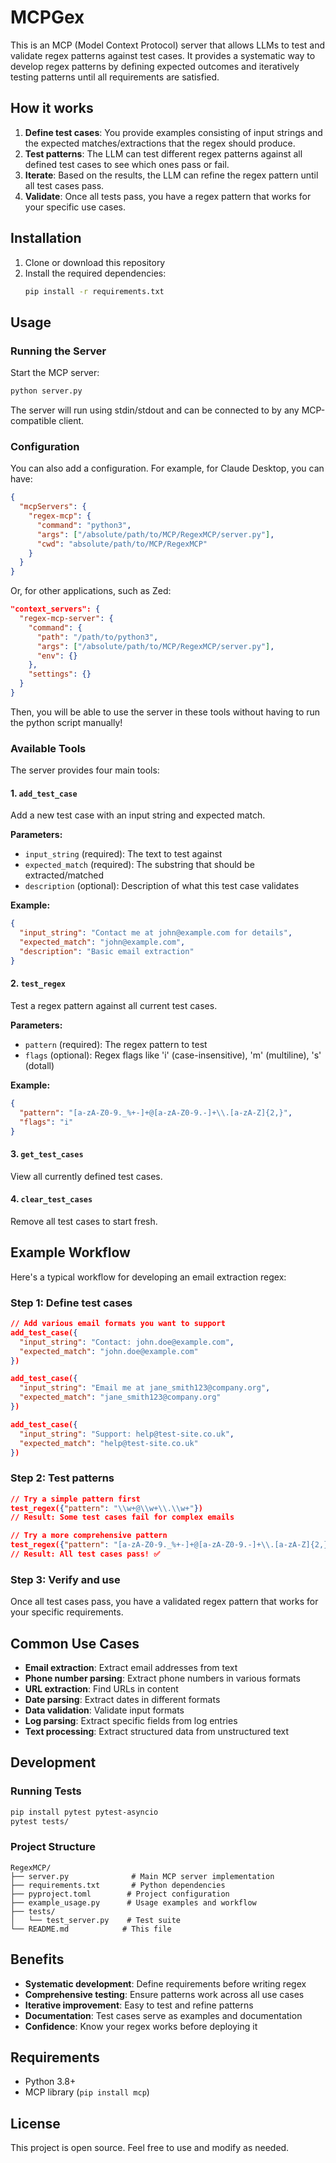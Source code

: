 # MCPGex

This is an MCP (Model Context Protocol) server that allows LLMs to test and validate regex patterns against test cases. It provides a systematic way to develop regex patterns by defining expected outcomes and iteratively testing patterns until all requirements are satisfied.

## How it works

1. **Define test cases**: You provide examples consisting of input strings and the expected matches/extractions that the regex should produce.
2. **Test patterns**: The LLM can test different regex patterns against all defined test cases to see which ones pass or fail.
3. **Iterate**: Based on the results, the LLM can refine the regex pattern until all test cases pass.
4. **Validate**: Once all tests pass, you have a regex pattern that works for your specific use cases.

## Installation

1. Clone or download this repository
2. Install the required dependencies:
   ```bash
   pip install -r requirements.txt
   ```

## Usage

### Running the Server

Start the MCP server:
```bash
python server.py
```

The server will run using stdin/stdout and can be connected to by any MCP-compatible client.

### Configuration
You can also add a configuration. For example, for Claude Desktop, you can have:
```json
{
  "mcpServers": {
    "regex-mcp": {
      "command": "python3",
      "args": ["/absolute/path/to/MCP/RegexMCP/server.py"],
      "cwd": "absolute/path/to/MCP/RegexMCP"
    }
  }
}
```
Or, for other applications, such as Zed:

```json
"context_servers": {
  "regex-mcp-server": {
    "command": {
      "path": "/path/to/python3",
      "args": ["/absolute/path/to/MCP/RegexMCP/server.py"],
      "env": {}
    },
    "settings": {}
  }
}
```
Then, you will be able to use the server in these tools without having to run the python script manually!

### Available Tools

The server provides four main tools:

#### 1. `add_test_case`
Add a new test case with an input string and expected match.

**Parameters:**
- `input_string` (required): The text to test against
- `expected_match` (required): The substring that should be extracted/matched
- `description` (optional): Description of what this test case validates

**Example:**
```json
{
  "input_string": "Contact me at john@example.com for details", 
  "expected_match": "john@example.com",
  "description": "Basic email extraction"
}
```

#### 2. `test_regex`
Test a regex pattern against all current test cases.

**Parameters:**
- `pattern` (required): The regex pattern to test
- `flags` (optional): Regex flags like 'i' (case-insensitive), 'm' (multiline), 's' (dotall)

**Example:**
```json
{
  "pattern": "[a-zA-Z0-9._%+-]+@[a-zA-Z0-9.-]+\\.[a-zA-Z]{2,}",
  "flags": "i"
}
```

#### 3. `get_test_cases`
View all currently defined test cases.

#### 4. `clear_test_cases`
Remove all test cases to start fresh.

## Example Workflow

Here's a typical workflow for developing an email extraction regex:

### Step 1: Define test cases
```json
// Add various email formats you want to support
add_test_case({
  "input_string": "Contact: john.doe@example.com",
  "expected_match": "john.doe@example.com"
})

add_test_case({
  "input_string": "Email me at jane_smith123@company.org", 
  "expected_match": "jane_smith123@company.org"
})

add_test_case({
  "input_string": "Support: help@test-site.co.uk",
  "expected_match": "help@test-site.co.uk"
})
```

### Step 2: Test patterns
```json
// Try a simple pattern first
test_regex({"pattern": "\\w+@\\w+\\.\\w+"})
// Result: Some test cases fail for complex emails

// Try a more comprehensive pattern
test_regex({"pattern": "[a-zA-Z0-9._%+-]+@[a-zA-Z0-9.-]+\\.[a-zA-Z]{2,}"})
// Result: All test cases pass! ✅
```

### Step 3: Verify and use
Once all test cases pass, you have a validated regex pattern that works for your specific requirements.

## Common Use Cases

- **Email extraction**: Extract email addresses from text
- **Phone number parsing**: Extract phone numbers in various formats  
- **URL extraction**: Find URLs in content
- **Date parsing**: Extract dates in different formats
- **Data validation**: Validate input formats
- **Log parsing**: Extract specific fields from log entries
- **Text processing**: Extract structured data from unstructured text

## Development

### Running Tests
```bash
pip install pytest pytest-asyncio
pytest tests/
```

### Project Structure
```
RegexMCP/
├── server.py              # Main MCP server implementation
├── requirements.txt       # Python dependencies
├── pyproject.toml        # Project configuration
├── example_usage.py      # Usage examples and workflow
├── tests/
│   └── test_server.py    # Test suite
└── README.md            # This file
```

## Benefits

- **Systematic development**: Define requirements before writing regex
- **Comprehensive testing**: Ensure patterns work across all use cases
- **Iterative improvement**: Easy to test and refine patterns
- **Documentation**: Test cases serve as examples and documentation
- **Confidence**: Know your regex works before deploying it

## Requirements

- Python 3.8+
- MCP library (`pip install mcp`)

## License

This project is open source. Feel free to use and modify as needed.


